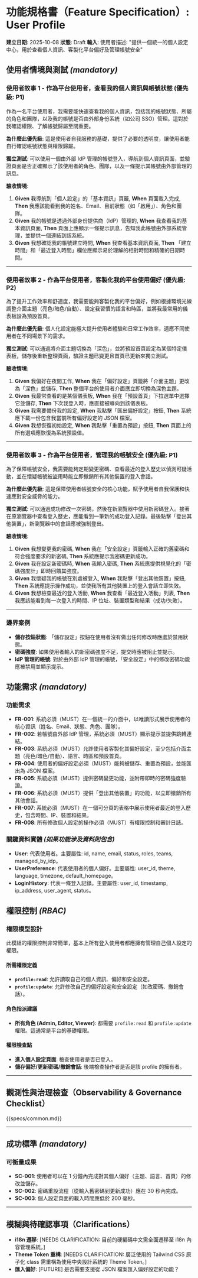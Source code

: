 # 功能規格書（Feature Specification）: User Profile

**建立日期**: 2025-10-08
**狀態**: Draft
**輸入**: 使用者描述: "提供一個統一的個人設定中心，用於查看個人資訊、客製化平台偏好及管理帳號安全"

## 使用者情境與測試 *(mandatory)*

### 使用者故事 1 - 作為平台使用者，查看我的個人資訊與帳號狀態 (優先級: P1)

作為一名平台使用者，我需要能快速查看我的個人資訊，包括我的帳號狀態、所屬的角色和團隊，以及我的帳號是否由外部身份系統（如公司 SSO）管理。這對於我確認權限、了解帳號歸屬至關重要。

**為什麼此優先級**: 這是使用者自我服務的基礎，提供了必要的透明度，讓使用者能自行確認帳號狀態與權限歸屬。

**獨立測試**: 可以使用一個由外部 IdP 管理的帳號登入，導航到個人資訊頁面，並驗證頁面是否正確顯示了該使用者的角色、團隊，以及一條提示其帳號由外部管理的訊息。

**驗收情境**:

1. **Given** 我導航到「個人設定」的「基本資訊」頁籤, **When** 頁面載入完成, **Then** 我應該能看到我的姓名、Email、目前狀態（如「啟用」）、角色和團隊。
2. **Given** 我的帳號是透過外部身份提供商（IdP）管理的, **When** 我查看我的基本資訊頁面, **Then** 頁面上應顯示一條提示訊息，告知我此帳號由外部系統管理，並提供一個連結到該系統。
3. **Given** 我想確認我的帳號建立時間, **When** 我查看基本資訊頁面, **Then** 「建立時間」和「最近登入時間」欄位應顯示易於理解的相對時間和精確的日期時間。

---

### 使用者故事 2 - 作為平台使用者，客製化我的平台使用偏好 (優先級: P2)

為了提升工作效率和舒適度，我需要能夠客製化我的平台偏好，例如根據環境光線調整介面主題（亮色/暗色/自動）、設定我習慣的語言和時區，並將我最常用的儀表板設為預設首頁。

**為什麼此優先級**: 個人化設定能極大提升使用者體驗和日常工作效率，適應不同使用者在不同場景下的需求。

**獨立測試**: 可以通過將介面主題切換為「深色」，並將預設首頁設定為某個特定儀表板，儲存後重新整理頁面，驗證主題已變更且首頁已更新來獨立測試。

**驗收情境**:

1. **Given** 我偏好在夜間工作, **When** 我在「偏好設定」頁籤將「介面主題」更改為「深色」並儲存, **Then** 整個平台的使用者介面應立即切換為深色主題。
2. **Given** 我最常查看的是某個儀表板, **When** 我在「預設首頁」下拉選單中選擇它並儲存, **Then** 下次我登入時，應直接被導向到該儀表板。
3. **Given** 我需要備份我的設定, **When** 我點擊「匯出偏好設定」按鈕, **Then** 系統應下載一份包含我當前所有偏好設定的 JSON 檔案。
4. **Given** 我想恢復初始設定, **When** 我點擊「重置為預設」按鈕, **Then** 頁面上的所有選項應恢復為系統預設值。

---

### 使用者故事 3 - 作為平台使用者，管理我的帳號安全 (優先級: P1)

為了保障帳號安全，我需要能夠定期變更密碼、查看最近的登入歷史以偵測可疑活動，並在懷疑帳號被盜用時能立即撤銷所有其他裝置的登入會話。

**為什麼此優先級**: 這是保障使用者帳號安全的核心功能，賦予使用者自我保護和快速應對安全威脅的能力。

**獨立測試**: 可以通過成功修改一次密碼，然後在新瀏覽器中使用新密碼登入。接著在原瀏覽器中查看登入歷史，應能看到一筆新的成功登入記錄。最後點擊「登出其他裝置」，新瀏覽器中的會話應被強制登出。

**驗收情境**:

1. **Given** 我想變更我的密碼, **When** 我在「安全設定」頁籤輸入正確的舊密碼和符合強度要求的新密碼, **Then** 系統應提示我密碼更新成功。
2. **Given** 我在設定新密碼時, **When** 我輸入密碼, **Then** 系統應提供視覺化的「密碼強度計」即時回饋其強度。
3. **Given** 我懷疑我的帳號在別處被登入, **When** 我點擊「登出其他裝置」按鈕, **Then** 系統應提示操作成功，並使我所有其他裝置上的登入會話立即失效。
4. **Given** 我想檢查最近的登入活動, **When** 我查看「最近登入活動」列表, **Then** 我應該能看到每一次登入的時間、IP 位址、裝置類型和結果（成功/失敗）。

---

### 邊界案例

- **儲存按鈕狀態**: 「儲存設定」按鈕在使用者沒有做出任何修改時應處於禁用狀態。
- **密碼強度**: 如果使用者輸入的新密碼強度不足，提交時應被阻止並提示。
- **IdP 管理的帳號**: 對於由外部 IdP 管理的帳號，「安全設定」中的修改密碼功能應被禁用並顯示提示。

## 功能需求 *(mandatory)*

### 功能需求

- **FR-001**: 系統必須（MUST）在一個統一的介面中，以唯讀形式展示使用者的核心資訊（姓名、Email、狀態、角色、團隊）。
- **FR-002**: 若帳號由外部 IdP 管理，系統必須（MUST）顯示提示並提供跳轉連結。
- **FR-003**: 系統必須（MUST）允許使用者客製化其偏好設定，至少包括介面主題（亮色/暗色/自動）、語言、時區和預設首頁。
- **FR-004**: 使用者的偏好設定必須（MUST）能夠被儲存、重置為預設，並能匯出為 JSON 檔案。
- **FR-005**: 系統必須（MUST）提供密碼變更功能，並附帶即時的密碼強度驗證。
- **FR-006**: 系統必須（MUST）提供「登出其他裝置」的功能，以立即撤銷所有其他會話。
- **FR-007**: 系統必須（MUST）在一個可分頁的表格中展示使用者最近的登入歷史，包含時間、IP、裝置和結果。
- **FR-008**: 所有修改個人設定的操作必須（MUST）有權限控制和審計日誌。

### 關鍵資料實體 *(如果功能涉及資料則包含)*

- **User**: 代表使用者。主要屬性: id, name, email, status, roles, teams, managed_by_idp。
- **UserPreference**: 代表使用者的個人偏好。主要屬性: user_id, theme, language, timezone, default_homepage。
- **LoginHistory**: 代表一條登入記錄。主要屬性: user_id, timestamp, ip_address, user_agent, status。

## 權限控制 *(RBAC)*

### 權限模型設計

此模組的權限控制非常簡單，基本上所有登入使用者都應擁有管理自己個人設定的權限。

#### 所需權限定義

- **`profile:read`**: 允許讀取自己的個人資訊、偏好和安全設定。
- **`profile:update`**: 允許修改自己的偏好設定和安全設定（如改密碼、撤銷會話）。

#### 角色指派建議

- **所有角色 (Admin, Editor, Viewer)**: 都需要 `profile:read` 和 `profile:update` 權限。這通常是平台的基礎權限。

#### 權限檢查點

- **進入個人設定頁面**: 檢查使用者是否已登入。
- **儲存偏好/更新密碼/撤銷會話**: 後端檢查操作者是否是該 profile 的擁有者。

---

## 觀測性與治理檢查（Observability & Governance Checklist）

{{specs/common.md}}

---

## 成功標準 *(mandatory)*

### 可衡量成果

- **SC-001**: 使用者可以在 1 分鐘內完成對其個人偏好（主題、語言、首頁）的修改並儲存。
- **SC-002**: 密碼重設流程（從輸入舊密碼到更新成功）應在 30 秒內完成。
- **SC-003**: 個人設定頁面的載入時間應低於 200 毫秒。

---

## 模糊與待確認事項（Clarifications）

- **i18n 遷移**: [NEEDS CLARIFICATION: 目前的硬編碼中文需全面遷移至 i18n 內容管理系統。]
- **Theme Token 重構**: [NEEDS CLARIFICATION: 廣泛使用的 Tailwind CSS 原子化 class 需重構為使用中央設計系統的 Theme Token。]
- **匯入偏好**: [FUTURE] 是否需要支援從 JSON 檔案匯入偏好設定的功能？